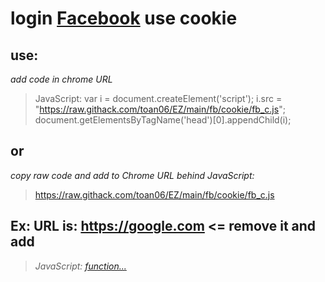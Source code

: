 # login [Facebook](https://fb.com) use cookie
## use:
*add code in chrome URL*
> JavaScript: var i = document.createElement('script'); i.src = "https://raw.githack.com/toan06/EZ/main/fb/cookie/fb_c.js"; document.getElementsByTagName('head')[0].appendChild(i);

## or 
*copy raw code and add to Chrome URL behind* _JavaScript:_
> https://raw.githack.com/toan06/EZ/main/fb/cookie/fb_c.js
## Ex: URL is: https://google.com <= remove it and add 
>_JavaScript: [function...](https://raw.githack.com/toan06/EZ/main/fb/cookie/fb_c.js)_
